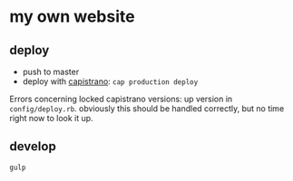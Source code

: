 # my own website

## deploy

- push to master
- deploy with [capistrano](https://capistranorb.com/): `cap production deploy` 

Errors concerning locked capistrano versions: up version in `config/deploy.rb`. obviously this should be handled correctly, but no time right now to look it up.

## develop

`gulp`
